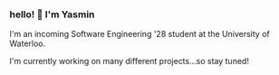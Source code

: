 ### hello! 🐰 I'm Yasmin
I'm an incoming Software Engineering '28 student at the University of Waterloo.

I'm currently working on many different projects...so stay tuned!
